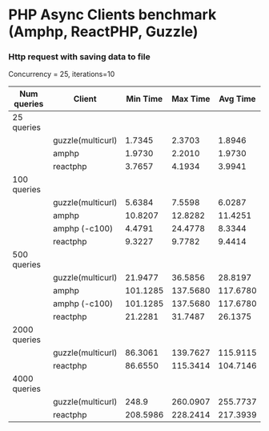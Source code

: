 PHP Async Clients benchmark (Amphp, ReactPHP, Guzzle)
============================

### Http request with saving data to file

Concurrency = 25, iterations=10

|Num queries |  Client      | Min Time   | Max Time   | Avg Time  |
|------------|--------------|------------|------------|-----------|
| 25 queries|               |             |           |           |
|           |guzzle(multicurl)|1.7345  |  2.3703  |1.8946 |
|           | amphp   | 1.9730    | 2.2010   | 1.9730 |
|           | reactphp|  3.7657   | 4.1934   | 3.9941   |
| 100 queries|               |             |           |           |
|           |guzzle(multicurl)| 5.6384  |  7.5598  | 6.0287  |
|           | amphp   | 10.8207    | 12.8282   |  11.4251  |
|           | amphp (-c100)  | 4.4791   | 24.4778   | 8.3344  |
|           | reactphp| 9.3227  | 9.7782 | 9.4414  |
| 500 queries|               |             |           |           |
|           |guzzle(multicurl)|21.9477 |36.5856|28.8197|
|           | amphp   | 101.1285 | 137.5680 |117.6780|
|           | amphp (-c100)  | 101.1285 | 137.5680 |117.6780|
|           | reactphp| 21.2281| 31.7487|26.1375|
| 2000 queries|               |             |           |           |
|           |guzzle(multicurl)|86.3061|139.7627 |115.9115|
|           | reactphp|86.6550 | 115.3414|104.7146|
| 4000 queries|               |             |           |           |
|           |guzzle(multicurl)|248.9 | 260.0907 | 255.7737|
|           | reactphp| 208.5986 | 228.2414 | 217.3939 |


